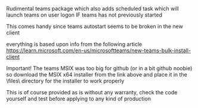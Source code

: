 Rudimental teams package which also adds scheduled task which will launch teams on user logon IF teams has not previously started

This comes handy since teams autostart seems to be broken in the new client

everything is based upon info from the following article
https://learn.microsoft.com/en-us/microsoftteams/new-teams-bulk-install-client

Important!
The teams MSIX was too big for github (or in a bit github noobie) so download the MSIX x64 installer from the link above and place
it in the \files\ directory for the installer to work properly



This is of course provided as is without any warranty, check the code yourself and test before applying to any kind of production
